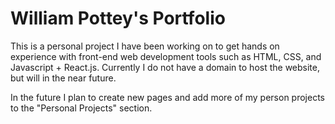 # William Pottey's Portfolio

This is a personal project I have been working on to get hands on experience with front-end web development tools such as HTML, CSS, and Javascript + React.js.
Currently I do not have a domain to host the website, but will in the near future.

In the future I plan to create new pages and add more of my person projects to the "Personal Projects" section.
